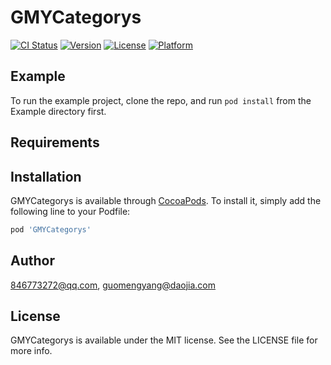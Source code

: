 # GMYCategorys

[![CI Status](https://img.shields.io/travis/846773272@qq.com/GMYCategorys.svg?style=flat)](https://travis-ci.org/846773272@qq.com/GMYCategorys)
[![Version](https://img.shields.io/cocoapods/v/GMYCategorys.svg?style=flat)](https://cocoapods.org/pods/GMYCategorys)
[![License](https://img.shields.io/cocoapods/l/GMYCategorys.svg?style=flat)](https://cocoapods.org/pods/GMYCategorys)
[![Platform](https://img.shields.io/cocoapods/p/GMYCategorys.svg?style=flat)](https://cocoapods.org/pods/GMYCategorys)

## Example

To run the example project, clone the repo, and run `pod install` from the Example directory first.

## Requirements

## Installation

GMYCategorys is available through [CocoaPods](https://cocoapods.org). To install
it, simply add the following line to your Podfile:

```ruby
pod 'GMYCategorys'
```

## Author

846773272@qq.com, guomengyang@daojia.com

## License

GMYCategorys is available under the MIT license. See the LICENSE file for more info.
